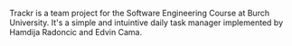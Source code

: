 Trackr is a team project for the Software Engineering Course at Burch
University. 
It's a simple and intuintive daily task manager implemented by Hamdija
Radoncic and Edvin Cama.